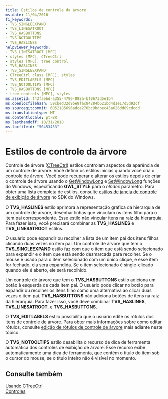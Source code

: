 ```yaml
---
title: Estilos de controle da árvore
ms.date: 11/04/2016
f1_keywords:
- TVS_SINGLEEXPAND
- TVS_LINESATROOT
- TVS_HASBUTTONS
- TVS_NOTOOLTIPS
- TVS_HASLINES
helpviewer_keywords:
- TVS_LINESATROOT [MFC]
- styles [MFC], CTreeCtrl
- styles [MFC], tree control
- TVS_HASLINES
- TVS_SINGLEEXPAND
- CTreeCtrl class [MFC], styles
- TVS_EDITLABELS [MFC]
- TVS_NOTOOLTIPS [MFC]
- TVS_HASBUTTONS [MFC]
- tree controls [MFC], styles
ms.assetid: f43faebd-a355-479e-888a-bf0673d5e1b4
ms.openlocfilehash: 59cbed32d9be8fac84284b621bd4d1e17d5d92cf
ms.sourcegitcommit: 6052185696adca270bc9bdbec45a626dd89cdcdd
ms.translationtype: MT
ms.contentlocale: pt-BR
ms.lasthandoff: 10/31/2018
ms.locfileid: "50453453"
---
```

# <a name="tree-control-styles"></a>Estilos de controle da árvore

Controle de árvore ([CTreeCtrl](../mfc/reference/ctreectrl-class.md)) estilos controlam aspectos da aparência de um controle de árvore. Você definir os estilos inicias quando você cria o controle de árvore. Você pode recuperar e alterar os estilos depois de criar o controle de árvore usando o [GetWindowLong](/windows/desktop/api/winuser/nf-winuser-getwindowlonga) e [SetWindowLong](/windows/desktop/api/winuser/nf-winuser-setwindowlonga) funções do Windows, especificando **GWL_STYLE** para o *nIndex* parâmetro. Para obter uma lista completa de estilos, consulte [estilos de janela de controle de exibição de árvore](/windows/desktop/Controls/tree-view-control-window-styles) no SDK do Windows.

O **TVS_HASLINES** estilo aprimora a representação gráfica da hierarquia de um controle de árvore, desenhar linhas que vinculam os itens filho para o item pai correspondente. Esse estilo não vincular itens na raiz da hierarquia. Para fazer isso, você precisará combinar as **TVS_HASLINES** e **TVS_LINESATROOT** estilos.

O usuário pode expandir ou recolher a lista de um item pai dos itens filhos clicando duas vezes no item pai. Um controle de árvore que tem o **TVS_SINGLEEXPAND** estilo faz com que o item que está sendo selecionado para expandir e o item que está sendo desmarcada para recolher. Se o mouse é usado para o item selecionado com um único clique, e esse item for fechado, ela será expandida. Se o item selecionado é single-clicado quando ele é aberto, ele será recolhido.

Um controle de árvore que tem o **TVS_HASBUTTONS** estilo adiciona um botão à esquerda de cada item pai. O usuário pode clicar no botão para expandir ou recolher os itens filho como uma alternativa ao clicar duas vezes o item pai. **TVS_HASBUTTONS** não adiciona botões de itens na raiz da hierarquia. Para fazer isso, você deve combinar **TVS_HASLINES**, **TVS_LINESATROOT**, e **TVS_HASBUTTONS**.

O **TVS_EDITLABELS** estilo possibilita que o usuário edite os rótulos dos itens de controle de árvore. Para obter mais informações sobre como editar rótulos, consulte [edição de rótulos de controle de árvore](../mfc/tree-control-label-editing.md) mais adiante neste tópico.

O **TVS_NOTOOLTIPS** estilo desabilita o recurso de dica de ferramenta automática dos controles de exibição de árvore. Esse recurso exibe automaticamente uma dica de ferramenta, que contém o título do item sob o cursor do mouse, se o título inteiro não é visível no momento.

## <a name="see-also"></a>Consulte também

[Usando CTreeCtrl](../mfc/using-ctreectrl.md)<br/>
[Controles](../mfc/controls-mfc.md)

